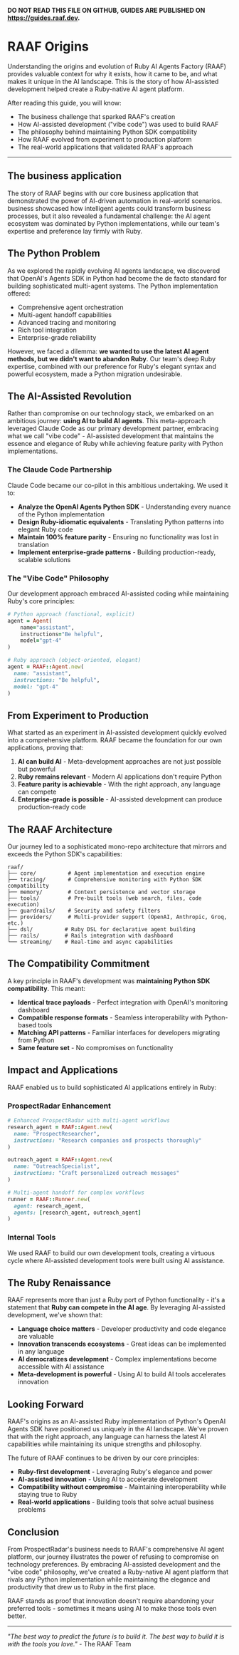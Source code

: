 **DO NOT READ THIS FILE ON GITHUB, GUIDES ARE PUBLISHED ON <https://guides.raaf.dev>.**

RAAF Origins
============

Understanding the origins and evolution of Ruby AI Agents Factory (RAAF) provides valuable context for why it exists, how it came to be, and what makes it unique in the AI landscape. This is the story of how AI-assisted development helped create a Ruby-native AI agent platform.

After reading this guide, you will know:

* The business challenge that sparked RAAF's creation
* How AI-assisted development ("vibe code") was used to build RAAF
* The philosophy behind maintaining Python SDK compatibility
* How RAAF evolved from experiment to production platform
* The real-world applications that validated RAAF's approach

--------------------------------------------------------------------------------

## The business application

The story of RAAF begins with our core business application that demonstrated the power of AI-driven automation in real-world scenarios. business showcased how intelligent agents could transform business processes, but it also revealed a fundamental challenge: the AI agent ecosystem was dominated by Python implementations, while our team's expertise and preference lay firmly with Ruby.

## The Python Problem

As we explored the rapidly evolving AI agents landscape, we discovered that OpenAI's Agents SDK in Python had become the de facto standard for building sophisticated multi-agent systems. The Python implementation offered:

- Comprehensive agent orchestration
- Multi-agent handoff capabilities  
- Advanced tracing and monitoring
- Rich tool integration
- Enterprise-grade reliability

However, we faced a dilemma: **we wanted to use the latest AI agent methods, but we didn't want to abandon Ruby**. Our team's deep Ruby expertise, combined with our preference for Ruby's elegant syntax and powerful ecosystem, made a Python migration undesirable.

## The AI-Assisted Revolution

Rather than compromise on our technology stack, we embarked on an ambitious journey: **using AI to build AI agents**. This meta-approach leveraged Claude Code as our primary development partner, embracing what we call "vibe code" - AI-assisted development that maintains the essence and elegance of Ruby while achieving feature parity with Python implementations.

### The Claude Code Partnership

Claude Code became our co-pilot in this ambitious undertaking. We used it to:

- **Analyze the OpenAI Agents Python SDK** - Understanding every nuance of the Python implementation
- **Design Ruby-idiomatic equivalents** - Translating Python patterns into elegant Ruby code
- **Maintain 100% feature parity** - Ensuring no functionality was lost in translation
- **Implement enterprise-grade patterns** - Building production-ready, scalable solutions

### The "Vibe Code" Philosophy

Our development approach embraced AI-assisted coding while maintaining Ruby's core principles:

```ruby
# Python approach (functional, explicit)
agent = Agent(
    name="assistant",
    instructions="Be helpful",
    model="gpt-4"
)

# Ruby approach (object-oriented, elegant)
agent = RAAF::Agent.new(
  name: "assistant",
  instructions: "Be helpful", 
  model: "gpt-4"
)
```

## From Experiment to Production

What started as an experiment in AI-assisted development quickly evolved into a comprehensive platform. RAAF became the foundation for our own applications, proving that:

1. **AI can build AI** - Meta-development approaches are not just possible but powerful
2. **Ruby remains relevant** - Modern AI applications don't require Python
3. **Feature parity is achievable** - With the right approach, any language can compete
4. **Enterprise-grade is possible** - AI-assisted development can produce production-ready code

## The RAAF Architecture

Our journey led to a sophisticated mono-repo architecture that mirrors and exceeds the Python SDK's capabilities:

```
raaf/
├── core/          # Agent implementation and execution engine
├── tracing/       # Comprehensive monitoring with Python SDK compatibility
├── memory/        # Context persistence and vector storage  
├── tools/         # Pre-built tools (web search, files, code execution)
├── guardrails/    # Security and safety filters
├── providers/     # Multi-provider support (OpenAI, Anthropic, Groq, etc.)
├── dsl/          # Ruby DSL for declarative agent building
├── rails/        # Rails integration with dashboard
└── streaming/    # Real-time and async capabilities
```

## The Compatibility Commitment

A key principle in RAAF's development was **maintaining Python SDK compatibility**. This meant:

- **Identical trace payloads** - Perfect integration with OpenAI's monitoring dashboard
- **Compatible response formats** - Seamless interoperability with Python-based tools
- **Matching API patterns** - Familiar interfaces for developers migrating from Python
- **Same feature set** - No compromises on functionality

## Impact and Applications

RAAF enabled us to build sophisticated AI applications entirely in Ruby:

### ProspectRadar Enhancement

```ruby
# Enhanced ProspectRadar with multi-agent workflows
research_agent = RAAF::Agent.new(
  name: "ProspectResearcher",
  instructions: "Research companies and prospects thoroughly"
)

outreach_agent = RAAF::Agent.new(
  name: "OutreachSpecialist", 
  instructions: "Craft personalized outreach messages"
)

# Multi-agent handoff for complex workflows
runner = RAAF::Runner.new(
  agent: research_agent,
  agents: [research_agent, outreach_agent]
)
```

### Internal Tools
We used RAAF to build our own development tools, creating a virtuous cycle where AI-assisted development tools were built using AI assistance.

## The Ruby Renaissance

RAAF represents more than just a Ruby port of Python functionality - it's a statement that **Ruby can compete in the AI age**. By leveraging AI-assisted development, we've shown that:

- **Language choice matters** - Developer productivity and code elegance are valuable
- **Innovation transcends ecosystems** - Great ideas can be implemented in any language
- **AI democratizes development** - Complex implementations become accessible with AI assistance
- **Meta-development is powerful** - Using AI to build AI tools accelerates innovation

## Looking Forward

RAAF's origins as an AI-assisted Ruby implementation of Python's OpenAI Agents SDK have positioned us uniquely in the AI landscape. We've proven that with the right approach, any language can harness the latest AI capabilities while maintaining its unique strengths and philosophy.

The future of RAAF continues to be driven by our core principles:

- **Ruby-first development** - Leveraging Ruby's elegance and power
- **AI-assisted innovation** - Using AI to accelerate development
- **Compatibility without compromise** - Maintaining interoperability while staying true to Ruby
- **Real-world applications** - Building tools that solve actual business problems

## Conclusion

From ProspectRadar's business needs to RAAF's comprehensive AI agent platform, our journey illustrates the power of refusing to compromise on technology preferences. By embracing AI-assisted development and the "vibe code" philosophy, we've created a Ruby-native AI agent platform that rivals any Python implementation while maintaining the elegance and productivity that drew us to Ruby in the first place.

RAAF stands as proof that innovation doesn't require abandoning your preferred tools - sometimes it means using AI to make those tools even better.

---

*"The best way to predict the future is to build it. The best way to build it is with the tools you love."* - The RAAF Team